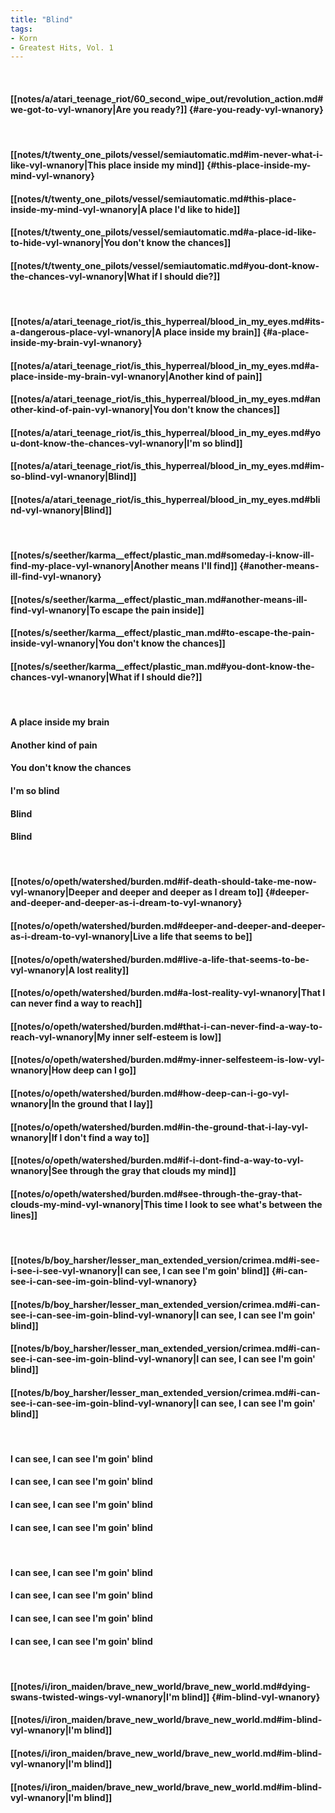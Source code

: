 ```yaml
---
title: "Blind"
tags:
- Korn
- Greatest Hits, Vol. 1
---
```

&nbsp;
#### [[notes/a/atari_teenage_riot/60_second_wipe_out/revolution_action.md#we-got-to-vyl-wnanory|Are you ready?]] {#are-you-ready-vyl-wnanory}
&nbsp;
#### [[notes/t/twenty_one_pilots/vessel/semiautomatic.md#im-never-what-i-like-vyl-wnanory|This place inside my mind]] {#this-place-inside-my-mind-vyl-wnanory}
#### [[notes/t/twenty_one_pilots/vessel/semiautomatic.md#this-place-inside-my-mind-vyl-wnanory|A place I'd like to hide]]
#### [[notes/t/twenty_one_pilots/vessel/semiautomatic.md#a-place-id-like-to-hide-vyl-wnanory|You don't know the chances]]
#### [[notes/t/twenty_one_pilots/vessel/semiautomatic.md#you-dont-know-the-chances-vyl-wnanory|What if I should die?]]
&nbsp;
#### [[notes/a/atari_teenage_riot/is_this_hyperreal/blood_in_my_eyes.md#its-a-dangerous-place-vyl-wnanory|A place inside my brain]] {#a-place-inside-my-brain-vyl-wnanory}
#### [[notes/a/atari_teenage_riot/is_this_hyperreal/blood_in_my_eyes.md#a-place-inside-my-brain-vyl-wnanory|Another kind of pain]]
#### [[notes/a/atari_teenage_riot/is_this_hyperreal/blood_in_my_eyes.md#another-kind-of-pain-vyl-wnanory|You don't know the chances]]
#### [[notes/a/atari_teenage_riot/is_this_hyperreal/blood_in_my_eyes.md#you-dont-know-the-chances-vyl-wnanory|I'm so blind]]
#### [[notes/a/atari_teenage_riot/is_this_hyperreal/blood_in_my_eyes.md#im-so-blind-vyl-wnanory|Blind]]
#### [[notes/a/atari_teenage_riot/is_this_hyperreal/blood_in_my_eyes.md#blind-vyl-wnanory|Blind]]
&nbsp;
#### [[notes/s/seether/karma__effect/plastic_man.md#someday-i-know-ill-find-my-place-vyl-wnanory|Another means I'll find]] {#another-means-ill-find-vyl-wnanory}
#### [[notes/s/seether/karma__effect/plastic_man.md#another-means-ill-find-vyl-wnanory|To escape the pain inside]]
#### [[notes/s/seether/karma__effect/plastic_man.md#to-escape-the-pain-inside-vyl-wnanory|You don't know the chances]]
#### [[notes/s/seether/karma__effect/plastic_man.md#you-dont-know-the-chances-vyl-wnanory|What if I should die?]]
&nbsp;
#### A place inside my brain
#### Another kind of pain
#### You don't know the chances
#### I'm so blind
#### Blind
#### Blind
&nbsp;
#### [[notes/o/opeth/watershed/burden.md#if-death-should-take-me-now-vyl-wnanory|Deeper and deeper and deeper as I dream to]] {#deeper-and-deeper-and-deeper-as-i-dream-to-vyl-wnanory}
#### [[notes/o/opeth/watershed/burden.md#deeper-and-deeper-and-deeper-as-i-dream-to-vyl-wnanory|Live a life that seems to be]]
#### [[notes/o/opeth/watershed/burden.md#live-a-life-that-seems-to-be-vyl-wnanory|A lost reality]]
#### [[notes/o/opeth/watershed/burden.md#a-lost-reality-vyl-wnanory|That I can never find a way to reach]]
#### [[notes/o/opeth/watershed/burden.md#that-i-can-never-find-a-way-to-reach-vyl-wnanory|My inner self-esteem is low]]
#### [[notes/o/opeth/watershed/burden.md#my-inner-selfesteem-is-low-vyl-wnanory|How deep can I go]]
#### [[notes/o/opeth/watershed/burden.md#how-deep-can-i-go-vyl-wnanory|In the ground that I lay]]
#### [[notes/o/opeth/watershed/burden.md#in-the-ground-that-i-lay-vyl-wnanory|If I don't find a way to]]
#### [[notes/o/opeth/watershed/burden.md#if-i-dont-find-a-way-to-vyl-wnanory|See through the gray that clouds my mind]]
#### [[notes/o/opeth/watershed/burden.md#see-through-the-gray-that-clouds-my-mind-vyl-wnanory|This time I look to see what's between the lines]]
&nbsp;
#### [[notes/b/boy_harsher/lesser_man_extended_version/crimea.md#i-see-i-see-i-see-vyl-wnanory|I can see, I can see I'm goin' blind]] {#i-can-see-i-can-see-im-goin-blind-vyl-wnanory}
#### [[notes/b/boy_harsher/lesser_man_extended_version/crimea.md#i-can-see-i-can-see-im-goin-blind-vyl-wnanory|I can see, I can see I'm goin' blind]]
#### [[notes/b/boy_harsher/lesser_man_extended_version/crimea.md#i-can-see-i-can-see-im-goin-blind-vyl-wnanory|I can see, I can see I'm goin' blind]]
#### [[notes/b/boy_harsher/lesser_man_extended_version/crimea.md#i-can-see-i-can-see-im-goin-blind-vyl-wnanory|I can see, I can see I'm goin' blind]]
&nbsp;
#### I can see, I can see I'm goin' blind
#### I can see, I can see I'm goin' blind
#### I can see, I can see I'm goin' blind
#### I can see, I can see I'm goin' blind
&nbsp;
#### I can see, I can see I'm goin' blind
#### I can see, I can see I'm goin' blind
#### I can see, I can see I'm goin' blind
#### I can see, I can see I'm goin' blind
&nbsp;
#### [[notes/i/iron_maiden/brave_new_world/brave_new_world.md#dying-swans-twisted-wings-vyl-wnanory|I'm blind]] {#im-blind-vyl-wnanory}
#### [[notes/i/iron_maiden/brave_new_world/brave_new_world.md#im-blind-vyl-wnanory|I'm blind]]
#### [[notes/i/iron_maiden/brave_new_world/brave_new_world.md#im-blind-vyl-wnanory|I'm blind]]
#### [[notes/i/iron_maiden/brave_new_world/brave_new_world.md#im-blind-vyl-wnanory|I'm blind]]
